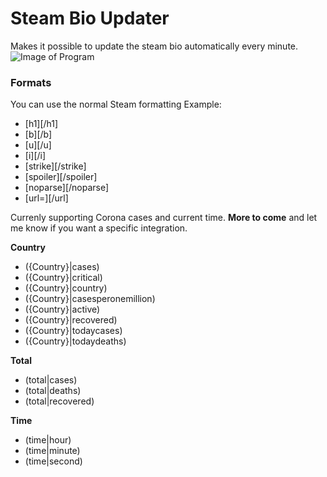 # Steam Bio Updater

Makes it possible to update the steam bio automatically every minute.
![Image of Program](https://o11.dev/steamupdaterimage.PNG)

### Formats
You can use the normal Steam formatting
Example: 
* [h1][/h1]
* [b][/b]
* [u][/u]
* [i][/i]
* [strike][/strike]
* [spoiler][/spoiler]
* [noparse][/noparse]
* [url=][/url]

Currenly supporting Corona cases and current time. **More to come** and let me know if you want a specific integration.

**Country**
* ({Country}|cases)
* ({Country}|critical)
* ({Country}|country)
* ({Country}|casesperonemillion)
* ({Country}|active)
* ({Country}|recovered)
* ({Country}|todaycases)
* ({Country}|todaydeaths)

**Total**
* (total|cases)
* (total|deaths)
* (total|recovered)

**Time**
* (time|hour)
* (time|minute)
* (time|second)
